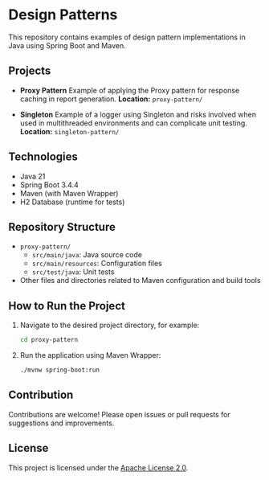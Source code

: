 # Design Patterns

This repository contains examples of design pattern implementations in Java using Spring Boot and Maven.

## Projects

- **Proxy Pattern**
    Example of applying the Proxy pattern for response caching in report generation.
    **Location:** `proxy-pattern/`

- **Singleton**
    Example of a logger using Singleton and risks involved when used in multithreaded environments and can complicate unit testing.
    **Location:** `singleton-pattern/`

## Technologies

- Java 21
- Spring Boot 3.4.4
- Maven (with Maven Wrapper)
- H2 Database (runtime for tests)

## Repository Structure

- `proxy-pattern/`
    - `src/main/java`: Java source code
    - `src/main/resources`: Configuration files
    - `src/test/java`: Unit tests
- Other files and directories related to Maven configuration and build tools

## How to Run the Project

1. Navigate to the desired project directory, for example:
     ```bash
     cd proxy-pattern
     ```
2. Run the application using Maven Wrapper:
     ```bash
     ./mvnw spring-boot:run
     ```

## Contribution

Contributions are welcome! Please open issues or pull requests for suggestions and improvements.

## License

This project is licensed under the [Apache License 2.0](http://www.apache.org/licenses/LICENSE-2.0).
